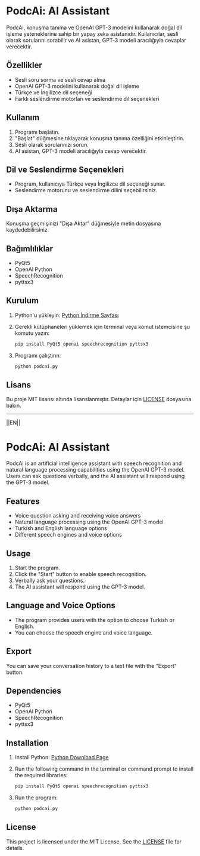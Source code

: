 # PodcAi: AI Assistant

PodcAi, konuşma tanıma ve OpenAI GPT-3 modelini kullanarak doğal dil işleme yeteneklerine sahip bir yapay zeka asistanıdır. Kullanıcılar, sesli olarak sorularını sorabilir ve AI asistan, GPT-3 modeli aracılığıyla cevaplar verecektir.

## Özellikler

- Sesli soru sorma ve sesli cevap alma
- OpenAI GPT-3 modelini kullanarak doğal dil işleme
- Türkçe ve İngilizce dil seçeneği
- Farklı seslendirme motorları ve seslendirme dil seçenekleri

## Kullanım

1. Programı başlatın.
2. "Başlat" düğmesine tıklayarak konuşma tanıma özelliğini etkinleştirin.
3. Sesli olarak sorularınızı sorun.
4. AI asistan, GPT-3 modeli aracılığıyla cevap verecektir.

## Dil ve Seslendirme Seçenekleri

- Program, kullanıcıya Türkçe veya İngilizce dil seçeneği sunar.
- Seslendirme motorunu ve seslendirme dilini seçebilirsiniz.

## Dışa Aktarma

Konuşma geçmişinizi "Dışa Aktar" düğmesiyle metin dosyasına kaydedebilirsiniz.

## Bağımlılıklar

- PyQt5
- OpenAI Python
- SpeechRecognition
- pyttsx3

## Kurulum

1. Python'u yükleyin: [Python İndirme Sayfası](https://www.python.org/downloads/)
2. Gerekli kütüphaneleri yüklemek için terminal veya komut istemcisine şu komutu yazın:

    ```bash
    pip install PyQt5 openai speechrecognition pyttsx3
    ```

3. Programı çalıştırın:

    ```bash
    python podcai.py
    ```

## Lisans

Bu proje MIT lisansı altında lisanslanmıştır. Detaylar için [LICENSE](LICENSE) dosyasına bakın.

------------------------------------------------------------------------------

||EN||

# PodcAi: AI Assistant

PodcAi is an artificial intelligence assistant with speech recognition and natural language processing capabilities using the OpenAI GPT-3 model. Users can ask questions verbally, and the AI assistant will respond using the GPT-3 model.

## Features

- Voice question asking and receiving voice answers
- Natural language processing using the OpenAI GPT-3 model
- Turkish and English language options
- Different speech engines and voice options

## Usage

1. Start the program.
2. Click the "Start" button to enable speech recognition.
3. Verbally ask your questions.
4. The AI assistant will respond using the GPT-3 model.

## Language and Voice Options

- The program provides users with the option to choose Turkish or English.
- You can choose the speech engine and voice language.

## Export

You can save your conversation history to a text file with the "Export" button.

## Dependencies

- PyQt5
- OpenAI Python
- SpeechRecognition
- pyttsx3

## Installation

1. Install Python: [Python Download Page](https://www.python.org/downloads/)
2. Run the following command in the terminal or command prompt to install the required libraries:

    ```bash
    pip install PyQt5 openai speechrecognition pyttsx3
    ```

3. Run the program:

    ```bash
    python podcai.py
    ```

## License

This project is licensed under the MIT License. See the [LICENSE](LICENSE) file for details.
